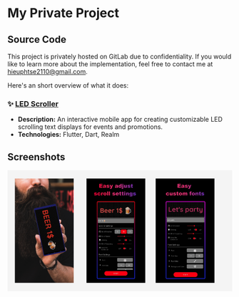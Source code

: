 # My Private Project

## Source Code
This project is privately hosted on GitLab due to confidentiality. If you would like to learn more about the implementation, feel free to contact me at [hieuphtse2110@gmail.com](mailto:your_email@example.com).

Here's an short overview of what it does:

### ✨ [LED Scroller]([https://github.com/your-repo-link](https://gitlab.com/titanmob/led-scroller))  

- **Description:** An interactive mobile app for creating customizable LED scrolling text displays for events and promotions.  
- **Technologies:** Flutter, Dart, Realm


## Screenshots


![LED Scroller](https://raw.githubusercontent.com/zeddricc/led-scroller/main/image.png)

